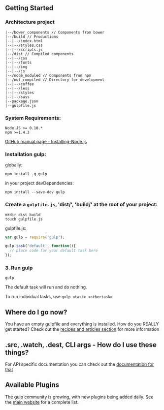 ## Getting Started

### Architecture project
```
|--/bower_components // Components from bower
|--/build // Productions
|--|--/index.html
|--|--/styles.css
|--|--/scripts.js
|--/dist // Compiled components
|--|--/css
|--|--/fonts
|--|--/img
|--|--/js
|--/node_moduled // Components from npm
|--/not_compiled // Directory for development
|--|--/coffee
|--|--/less
|--|--/styles
|--|--/sass
|--package.json
|--gulpfile.js
```

### System Requirements:

```
Node.JS >= 0.10.* 
npm >=1.4.3 
````
[GitHub manual page - Installing-Node.js](https://github.com/joyent/node/wiki/Installing-Node.js-via-package-manager)

### Installation gulp:

globally:
```
npm install -g gulp
```
in your project devDependencies:
```
npm install --save-dev gulp
```

### Create a `gulpfile.js`, 'dist/', 'build/' at the root of your project:

```
mkdir dist build
touch gulpfile.js
```

gulpfile.js:

```javascript
var gulp = require('gulp');

gulp.task('default', function(){
  // place code for your default task here
});
```

### 3. Run gulp

```
gulp
```

The default task will run and do nothing.

To run individual tasks, use `gulp <task> <othertask>`

## Where do I go now?

You have an empty gulpfile and everything is installed. How do you REALLY get started? Check out the [recipes and articles section](README.md#articles-and-recipes) for more information

## .src, .watch, .dest, CLI args - How do I use these things?

For API specific documentation you can check out the [documentation for that](API.md)

## Available Plugins

The gulp community is growing, with new plugins being added daily. See the [main website](http://gulpjs.com/) for a complete list.